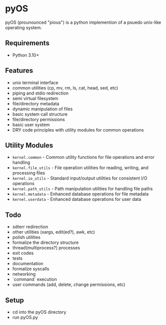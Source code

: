 pyOS
====
pyOS (prounounced "pious") is a python implemention of a psuedo unix-like operating system.

Requirements
-------------
- Python 3.10+

Features
--------
- unix terminal interface
- common utilities (cp, mv, rm, ls, cat, head, sed, etc)
- piping and stdio redirection
- semi virtual filesystem
- file/directory metadata
- dynamic manipulation of files
- basic system call structure
- file/directory permissions
- basic user system
- DRY code principles with utility modules for common operations

Utility Modules
---------------
- `kernel.common` - Common utility functions for file operations and error handling
- `kernel.file_utils` - File operation utilities for reading, writing, and processing files
- `kernel.io_utils` - Standard input/output utilities for consistent I/O operations
- `kernel.path_utils` - Path manipulation utilities for handling file paths
- `kernel.metadata` - Enhanced database operations for file metadata
- `kernel.userdata` - Enhanced database operations for user data

Todo
----
- sdterr redirection
- other utilities (xargs, edit(ed?), awk, etc)
- polish utilities
- formalize the directory structure
- thread(multiprocess?) processes
- exit codes
- tests
- documentation
- formalize syscalls
- networking
- \`command\` execution
- user commands (add, delete, change permissions, etc)

Setup
-----
- cd into the pyOS directory
- run pyOS.py